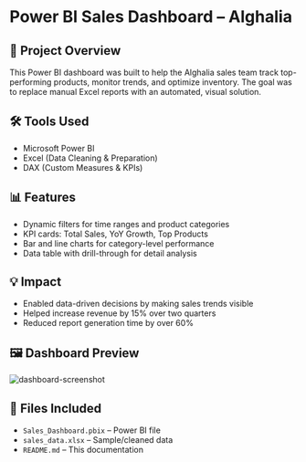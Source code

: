 # Power BI Sales Dashboard – Alghalia

## 📘 Project Overview

This Power BI dashboard was built to help the Alghalia sales team track top-performing products, monitor trends, and optimize inventory. The goal was to replace manual Excel reports with an automated, visual solution.

## 🛠️ Tools Used
- Microsoft Power BI
- Excel (Data Cleaning & Preparation)
- DAX (Custom Measures & KPIs)

## 📊 Features
- Dynamic filters for time ranges and product categories
- KPI cards: Total Sales, YoY Growth, Top Products
- Bar and line charts for category-level performance
- Data table with drill-through for detail analysis

## 💡 Impact
- Enabled data-driven decisions by making sales trends visible
- Helped increase revenue by 15% over two quarters
- Reduced report generation time by over 60%

## 🖼️ Dashboard Preview
![dashboard-screenshot](images/dashboard-preview.png)

## 📁 Files Included
- `Sales_Dashboard.pbix` – Power BI file
- `sales_data.xlsx` – Sample/cleaned data
- `README.md` – This documentation

